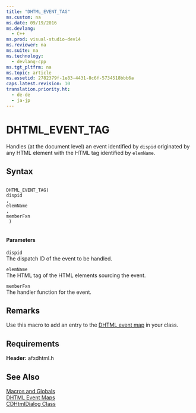 ```yaml
---
title: "DHTML_EVENT_TAG"
ms.custom: na
ms.date: 09/19/2016
ms.devlang: 
  - C++
ms.prod: visual-studio-dev14
ms.reviewer: na
ms.suite: na
ms.technology: 
  - devlang-cpp
ms.tgt_pltfrm: na
ms.topic: article
ms.assetid: 2782379f-1e83-4431-8c6f-5734518bbb6a
caps.latest.revision: 10
translation.priority.ht: 
  - de-de
  - ja-jp
---
```

# DHTML_EVENT_TAG
Handles (at the document level) an event identified by `dispid` originated by any HTML element with the HTML tag identified by `elemName`.  
  
## Syntax  
  
```  
  
DHTML_EVENT_TAG(  
dispid  
,   
elemName  
,   
memberFxn  
 )  
  
```  
  
#### Parameters  
 `dispid`  
 The dispatch ID of the event to be handled.  
  
 `elemName`  
 The HTML tag of the HTML elements sourcing the event.  
  
 `memberFxn`  
 The handler function for the event.  
  
## Remarks  
 Use this macro to add an entry to the [DHTML event map](../vs140/BEGIN_DHTML_EVENT_MAP_INLINE.md) in your class.  
  
## Requirements  
 **Header:** afxdhtml.h  
  
## See Also  
 [Macros and Globals](../vs140/MFC-Macros-and-Globals.md)   
 [DHTML Event Maps](../vs140/DHTML-Event-Maps.md)   
 [CDHtmlDialog Class](../vs140/CDHtmlDialog-Class.md)